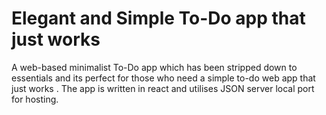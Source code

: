 # Elegant and Simple To-Do app that just works
A web-based minimalist To-Do app which has been stripped down to essentials and its perfect for those who need a simple to-do web app that just works . The app is written in react and utilises JSON server local port for hosting.
